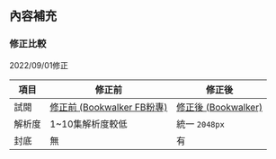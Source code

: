 ## 內容補充

### 修正比較

2022/09/01修正

| 項目 | 修正前 | 修正後 |  
|------|-------|-------|  
| 試閱 | [修正前 (Bookwalker FB粉專)](https://bit.ly/3R5UYQQ) | [修正後 (Bookwalker)](https://www.bookwalker.com.tw/browserViewer/40803/trial) |  
| 解析度 | 1~10集解析度較低 | 統一 `2048px` |  
| 封底 | 無 | 有 |  
